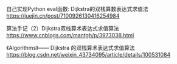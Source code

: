 
自己实现Python eval函数: Dijkstra的双栈算数表达式求值法
https://juejin.cn/post/7100926130416254984

算法手记（2）Dijkstra双栈算术表达式求值算法
https://www.cnblogs.com/mantgh/p/3973038.html

《Algorithms》—— Dijkstra 的双栈算术表达式求值算法
https://blog.csdn.net/weixin_43734095/article/details/100531084